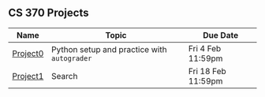 ## CS 370 Projects

| **Name** | **Topic** | **Due Date** |
|----------|-----------|--------------|
| [Project0][] | Python setup and practice with `autograder` | Fri 4 Feb 11:59pm |
| [Project1][] | Search | Fri 18 Feb 11:59pm |


[Project0]: https://github.com/williamdemeo/cs370-spring2022/blob/master/projects/Project0/
[Project1]: https://github.com/williamdemeo/cs370-spring2022/blob/master/projects/Project1/
